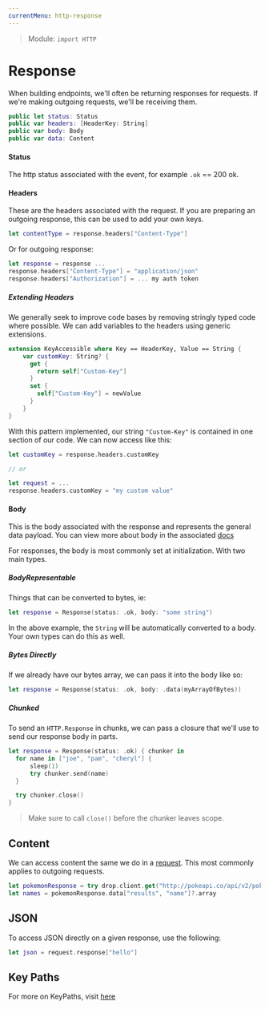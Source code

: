 ```yaml
---
currentMenu: http-response
---
```


> Module: `import HTTP`

# Response

When building endpoints, we'll often be returning responses for requests. If we're making outgoing requests, we'll be receiving them.

```swift
public let status: Status
public var headers: [HeaderKey: String]
public var body: Body
public var data: Content
```

#### Status

The http status associated with the event, for example `.ok` == 200 ok.

#### Headers

These are the headers associated with the request. If you are preparing an outgoing response, this can be used to add your own keys.

```swift
let contentType = response.headers["Content-Type"]  
```

Or for outgoing response:

```swift
let response = response ...
response.headers["Content-Type"] = "application/json"
response.headers["Authorization"] = ... my auth token
```

##### Extending Headers

We generally seek to improve code bases by removing stringly typed code where possible. We can add variables to the headers using generic extensions.

```swift
extension KeyAccessible where Key == HeaderKey, Value == String {
    var customKey: String? {
      get {
        return self["Custom-Key"]
      }
      set {
        self["Custom-Key"] = newValue
      }
    }
}
```

With this pattern implemented, our string `"Custom-Key"` is contained in one section of our code. We can now access like this:

```swift
let customKey = response.headers.customKey

// or

let request = ...
response.headers.customKey = "my custom value"
```

#### Body

This is the body associated with the response and represents the general data payload. You can view more about body in the associated [docs](./body.md)

For responses, the body is most commonly set at initialization. With two main types.

##### BodyRepresentable

Things that can be converted to bytes, ie:

```swift
let response = Response(status: .ok, body: "some string")
```

In the above example, the `String` will be automatically converted to a body. Your own types can do this as well.

##### Bytes Directly

If we already have our bytes array, we can pass it into the body like so:

```swift
let response = Response(status: .ok, body: .data(myArrayOfBytes))
```

##### Chunked

To send an `HTTP.Response` in chunks, we can pass a closure that we'll use to send our response body in parts.

```swift
let response = Response(status: .ok) { chunker in
  for name in ["joe", "pam", "cheryl"] {
      sleep(1)
      try chunker.send(name)
  }

  try chunker.close()
}
```

> Make sure to call `close()` before the chunker leaves scope.

## Content

We can access content the same we do in a [request](./request.md). This most commonly applies to outgoing requests.

```swift
let pokemonResponse = try drop.client.get("http://pokeapi.co/api/v2/pokemon/")
let names = pokemonResponse.data["results", "name"]?.array
```

## JSON

To access JSON directly on a given response, use the following:

```swift
let json = request.response["hello"]
```

## Key Paths

For more on KeyPaths, visit [here](./request.md#key-paths)
